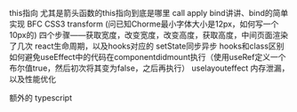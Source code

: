 this指向 尤其是箭头函数的this指向到底是哪里
call apply bind讲讲、bind的简单实现
BFC
CSS3 transform (问已知Chorme最小字体大小是12px，如何写一个10px的)
四个步骤——获取宽度，改变宽度，改变高度，获取高度，中间页面渲染了几次
react生命周期，以及hooks对应的
setState同步异步
hooks和class区别
如何避免useEffect中的代码在componentdidmount执行（使用useRef定义一个布尔值true，然后初次将其变为false，之后再执行）
uselayouteffect
内存泄漏，以及性能优化

额外的
typescript
